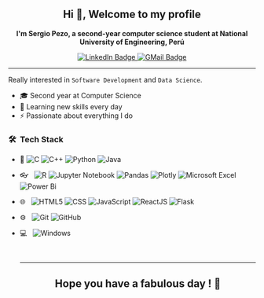 <h2 align="center">
    Hi 👋, Welcome to my profile
</h2>

<p align="center">
    <b>I'm Sergio Pezo, a second-year computer science student at National University of Engineering, Perú</b>
</p>

<p align="center">
    <a href = "https://www.linkedin.com/in/sergio-pezo-69604a276/" target="_blank">
        <img src="https://img.shields.io/badge/LinkedIn-blue?logo=linkedin&style=for-the-badge&logoColor=white" alt="LinkedIn Badge" />
    </a>
    <a href="mailto:sergiopezoj@gmail.com" target="_blank">
        <img src="https://img.shields.io/badge/GMail-red?logo=gmail&style=for-the-badge&logoColor=white" alt="GMail Badge" />
    </a>
</p>

---

Really interested in `Software Development` and `Data Science`.
    <ul>
        <li>🎓 Second year at Computer Science </li>
        <li>🎯 Learning new skills every day</li>
        <li>⚡ Passionate about everything I do </li>
    </ul>
    
  <h3> 🛠 &nbsp;Tech Stack</h3>

- :space_invader:
  ![C](https://img.shields.io/badge/C-blue?style=for-the-badge&logo=c&logoColor=white)
  ![C++](https://img.shields.io/badge/C++-blue?style=for-the-badge&logo=c%2B%2B&logoColor=white)
  ![Python](https://img.shields.io/badge/Python-14354C?style=for-the-badge&logo=python&logoColor=white)
  ![Java](https://img.shields.io/badge/java-%23ED8B00.svg?style=for-the-badge&logo=openjdk&logoColor=white)
- 👓 &nbsp;
  ![R](https://img.shields.io/badge/r-%23276DC3.svg?style=for-the-badge&logo=r&logoColor=white)
  ![Jupyter Notebook](https://img.shields.io/badge/jupyter-%23FA0F00.svg?style=for-the-badge&logo=jupyter&logoColor=white)
  ![Pandas](https://img.shields.io/badge/pandas-%23150458.svg?style=for-the-badge&logo=pandas&logoColor=white)
  ![Plotly](https://img.shields.io/badge/Plotly-%233F4F75.svg?style=for-the-badge&logo=plotly&logoColor=white)
  ![Microsoft Excel](https://img.shields.io/badge/Microsoft_Excel-217346?style=for-the-badge&logo=microsoft-excel&logoColor=white)
  ![Power Bi](https://img.shields.io/badge/power_bi-F2C811?style=for-the-badge&logo=powerbi&logoColor=black)
- 🌐 &nbsp;
  ![HTML5](https://img.shields.io/badge/HTML5-E34F26?style=for-the-badge&logo=html5&logoColor=white)
  ![CSS](https://img.shields.io/badge/CSS-239120?&style=for-the-badge&logo=css3&logoColor=white)
  ![JavaScript](https://img.shields.io/badge/JavaScript-black?style=for-the-badge&logo=javascript&logoColor=F7DF1E)
  ![ReactJS](https://img.shields.io/badge/ReactJS-blue?style=for-the-badge&logo=reactjs)
  ![Flask](https://img.shields.io/badge/flask-%23000.svg?style=for-the-badge&logo=flask&logoColor=white)
- ⚙️ &nbsp;
  ![Git](https://img.shields.io/badge/Git-F05032?style=for-the-badge&logo=git&logoColor=white)
  ![GitHub](https://img.shields.io/badge/GitHub-100000?style=for-the-badge&logo=github&logoColor=white)
- 💻 &nbsp;
  ![Windows](https://img.shields.io/badge/Windows-0078D6?style=for-the-badge&logo=windows&logoColor=white)
  </p>
  
  </br>
  
  ---
  
  <h2 align="center">
   Hope you have a fabulous day ! 👋
  </h2>
  </br>
